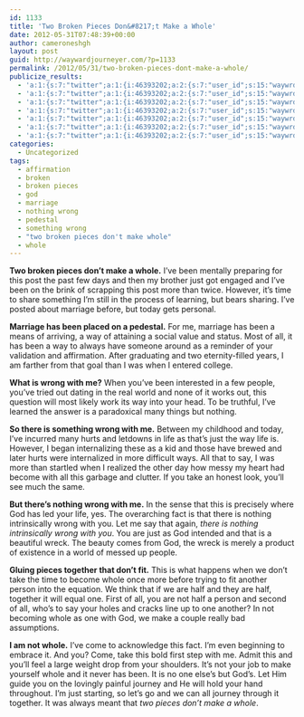 ```yaml
---
id: 1133
title: 'Two Broken Pieces Don&#8217;t Make a Whole'
date: 2012-05-31T07:48:39+00:00
author: cameroneshgh
layout: post
guid: http://waywardjourneyer.com/?p=1133
permalink: /2012/05/31/two-broken-pieces-dont-make-a-whole/
publicize_results:
  - 'a:1:{s:7:"twitter";a:1:{i:46393202;a:2:{s:7:"user_id";s:15:"waywrdjourneyer";s:7:"post_id";s:18:"208163100095033345";}}}'
  - 'a:1:{s:7:"twitter";a:1:{i:46393202;a:2:{s:7:"user_id";s:15:"waywrdjourneyer";s:7:"post_id";s:18:"208163100095033345";}}}'
  - 'a:1:{s:7:"twitter";a:1:{i:46393202;a:2:{s:7:"user_id";s:15:"waywrdjourneyer";s:7:"post_id";s:18:"208163100095033345";}}}'
  - 'a:1:{s:7:"twitter";a:1:{i:46393202;a:2:{s:7:"user_id";s:15:"waywrdjourneyer";s:7:"post_id";s:18:"208163100095033345";}}}'
  - 'a:1:{s:7:"twitter";a:1:{i:46393202;a:2:{s:7:"user_id";s:15:"waywrdjourneyer";s:7:"post_id";s:18:"208163100095033345";}}}'
  - 'a:1:{s:7:"twitter";a:1:{i:46393202;a:2:{s:7:"user_id";s:15:"waywrdjourneyer";s:7:"post_id";s:18:"208163100095033345";}}}'
  - 'a:1:{s:7:"twitter";a:1:{i:46393202;a:2:{s:7:"user_id";s:15:"waywrdjourneyer";s:7:"post_id";s:18:"208163100095033345";}}}'
categories:
  - Uncategorized
tags:
  - affirmation
  - broken
  - broken pieces
  - god
  - marriage
  - nothing wrong
  - pedestal
  - something wrong
  - "two broken pieces don't make whole"
  - whole
---
```

**Two broken pieces don&#8217;t make a whole.** I&#8217;ve been mentally preparing for this post the past few days and then my brother just got engaged and I&#8217;ve been on the brink of scrapping this post more than twice. However, it&#8217;s time to share something I&#8217;m still in the process of learning, but bears sharing. I&#8217;ve posted about marriage before, but today gets personal.

**Marriage has been placed on a pedestal.** For me, marriage has been a means of arriving, a way of attaining a social value and status. Most of all, it has been a way to always have someone around as a reminder of your validation and affirmation. After graduating and two eternity-filled years, I am farther from that goal than I was when I entered college.

**What is wrong with me?** When you&#8217;ve been interested in a few people, you&#8217;ve tried out dating in the real world and none of it works out, this question will most likely work its way into your head. To be truthful, I&#8217;ve learned the answer is a paradoxical many things but nothing.

**So there is something wrong with me.** Between my childhood and today, I&#8217;ve incurred many hurts and letdowns in life as that&#8217;s just the way life is. However, I began internalizing these as a kid and those have brewed and later hurts were internalized in more difficult ways. All that to say, I was more than startled when I realized the other day how messy my heart had become with all this garbage and clutter. If you take an honest look, you&#8217;ll see much the same.

**But there&#8217;s nothing wrong with me.** In the sense that this is precisely where God has led your life, yes. The overarching fact is that there is nothing intrinsically wrong with you. Let me say that again, _there is nothing intrinsically wrong with you_. You are just as God intended and that is a beautiful wreck. The beauty comes from God, the wreck is merely a product of existence in a world of messed up people.

**Gluing pieces together that don&#8217;t fit.** This is what happens when we don&#8217;t take the time to become whole once more before trying to fit another person into the equation. We think that if we are half and they are half, together it will equal one. First of all, you are not half a person and second of all, who&#8217;s to say your holes and cracks line up to one another? In not becoming whole as one with God, we make a couple really bad assumptions.

**I am not whole.** I&#8217;ve come to acknowledge this fact. I&#8217;m even beginning to embrace it. And you? Come, take this bold first step with me. Admit this and you&#8217;ll feel a large weight drop from your shoulders. It&#8217;s not your job to make yourself whole and it never has been. It is no one else&#8217;s but God&#8217;s. Let Him guide you on the lovingly painful journey and He will hold your hand throughout. I&#8217;m just starting, so let&#8217;s go and we can all journey through it together. It was always meant that _two pieces don&#8217;t make a whole_.